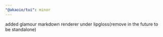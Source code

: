 ```yaml
---
"@akaoio/tui": minor
---
```


added glamour markdown renderer under lipgloss(remove in the future to be standalone)
